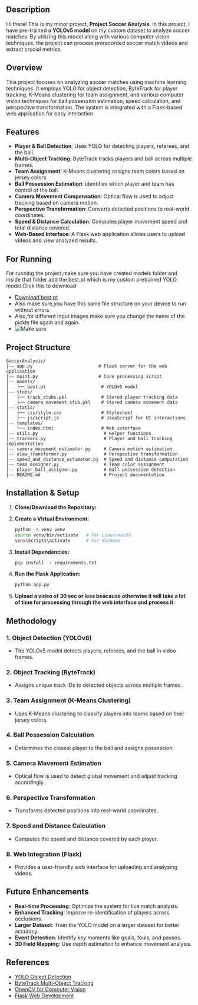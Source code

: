 ## Description
Hi there! This is my minor project, **Project Soccer Analysis**. In this project, I have pre-trained a **YOLOv5 model** on my custom dataset to analyze soccer matches. By utilizing this model along with various computer vision techniques, the project can process prerecorded soccer match videos and extract crucial metrics.

## Overview
This project focuses on analyzing soccer matches using machine learning techniques. It employs YOLO for object detection, ByteTrack for player tracking, K-Means clustering for team assignment, and various computer vision techniques for ball possession estimation, speed calculation, and perspective transformation. The system is integrated with a Flask-based web application for easy interaction.

## Features
- **Player & Ball Detection**: Uses YOLO for detecting players, referees, and the ball.
- **Multi-Object Tracking**: ByteTrack tracks players and ball across multiple frames.
- **Team Assignment**: K-Means clustering assigns team colors based on jersey colors.
- **Ball Possession Estimation**: Identifies which player and team has control of the ball.
- **Camera Movement Compensation**: Optical flow is used to adjust tracking based on camera motion.
- **Perspective Transformation**: Converts detected positions to real-world coordinates.
- **Speed & Distance Calculation**: Computes player movement speed and total distance covered.
- **Web-Based Interface**: A Flask web application allows users to upload videos and view analyzed results.
## For Running
For running the project,make sure you have created models folder and inside that folder add the best.pt which is my custom pretrained YOLO model.Click this to download
- [Download best.pt](https://drive.google.com/file/d/1G_bwdCzZAhASvG71qBXzwIa2pw93h0nX/view?usp=drive_link)
- Also make sure,you have this same file structure on your device to run without errors.
- Also,for different input images make sure you change the name of the pickle file again and again.
- ![Make sure](./assets/image.png)
## Project Structure
```
SoccerAnalysis/
│-- app.py                         # Flask server for the web application
│-- main1.py                       # Core processing script
│-- models/
│   └── best.pt                     # YOLOv5 model
│-- stubs/
│   ├── track_stubs.pkl             # Stored player tracking data
│   ├── camera_movement_stub.pkl    # Stored camera movement data
│-- static/
│   ├── css/style.css               # Stylesheet
│   ├── js/script.js                # JavaScript for UI interactions
│-- templates/
│   └── index.html                  # Web interface
│-- utils.py                         # Helper functions
│-- trackers.py                      # Player and ball tracking implementation
│-- camera_movement_estimator.py     # Camera motion estimation
│-- view_transformer.py              # Perspective transformation
│-- speed_and_distance_estimator.py  # Speed and distance computation
│-- team_assigner.py                 # Team color assignment
│-- player_ball_assigner.py          # Ball possession detection
│-- README.md                        # Project documentation
```

## Installation & Setup
1. **Clone/Download the Repository:**

2. **Create a Virtual Environment:**
   ```sh
   python -m venv venv
   source venv/bin/activate   # For Linux/macOS
   venv\Scripts\activate      # For Windows
   ```
3. **Install Dependencies:**
   ```sh
   pip install -r requirements.txt
   ```
4. **Run the Flask Application:**
   ```sh
   python app.py
   ```
5. **Upload a video of 30 sec or less beacause otherwise it will take a lot of time for processing through the web interface and process it.**

## Methodology
### **1. Object Detection (YOLOv8)**
- The YOLOv5 model detects players, referees, and the ball in video frames.

### **2. Object Tracking (ByteTrack)**
- Assigns unique track IDs to detected objects across multiple frames.

### **3. Team Assignment (K-Means Clustering)**
- Uses K-Means clustering to classify players into teams based on their jersey colors.

### **4. Ball Possession Calculation**
- Determines the closest player to the ball and assigns possession.

### **5. Camera Movement Estimation**
- Optical flow is used to detect global movement and adjust tracking accordingly.

### **6. Perspective Transformation**
- Transforms detected positions into real-world coordinates.

### **7. Speed and Distance Calculation**
- Computes the speed and distance covered by each player.

### **8. Web Integration (Flask)**
- Provides a user-friendly web interface for uploading and analyzing videos.

## Future Enhancements
- **Real-time Processing**: Optimize the system for live match analysis.
- **Enhanced Tracking**: Improve re-identification of players across occlusions.
- **Larger Dataset**: Train the YOLO model on a larger dataset for better accuracy.
- **Event Detection**: Identify key moments like goals, fouls, and passes.
- **3D Field Mapping**: Use depth estimation to enhance movement analysis.


## References
- [YOLO Object Detection](https://github.com/ultralytics/yolov5)
- [ByteTrack Multi-Object Tracking](https://github.com/ifzhang/ByteTrack)
- [OpenCV for Computer Vision](https://opencv.org/)
- [Flask Web Development](https://flask.palletsprojects.com/en/2.0.x/)





